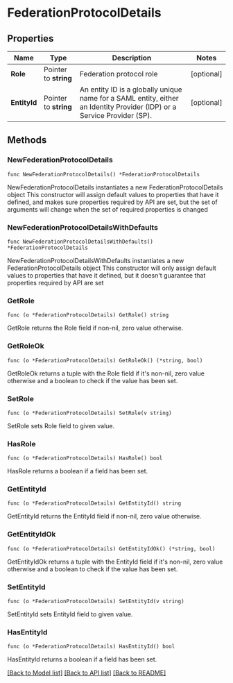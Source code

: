 # FederationProtocolDetails

## Properties

Name | Type | Description | Notes
------------ | ------------- | ------------- | -------------
**Role** | Pointer to **string** | Federation protocol role | [optional] 
**EntityId** | Pointer to **string** | An entity ID is a globally unique name for a SAML entity, either an Identity Provider (IDP) or a Service Provider (SP). | [optional] 

## Methods

### NewFederationProtocolDetails

`func NewFederationProtocolDetails() *FederationProtocolDetails`

NewFederationProtocolDetails instantiates a new FederationProtocolDetails object
This constructor will assign default values to properties that have it defined,
and makes sure properties required by API are set, but the set of arguments
will change when the set of required properties is changed

### NewFederationProtocolDetailsWithDefaults

`func NewFederationProtocolDetailsWithDefaults() *FederationProtocolDetails`

NewFederationProtocolDetailsWithDefaults instantiates a new FederationProtocolDetails object
This constructor will only assign default values to properties that have it defined,
but it doesn't guarantee that properties required by API are set

### GetRole

`func (o *FederationProtocolDetails) GetRole() string`

GetRole returns the Role field if non-nil, zero value otherwise.

### GetRoleOk

`func (o *FederationProtocolDetails) GetRoleOk() (*string, bool)`

GetRoleOk returns a tuple with the Role field if it's non-nil, zero value otherwise
and a boolean to check if the value has been set.

### SetRole

`func (o *FederationProtocolDetails) SetRole(v string)`

SetRole sets Role field to given value.

### HasRole

`func (o *FederationProtocolDetails) HasRole() bool`

HasRole returns a boolean if a field has been set.

### GetEntityId

`func (o *FederationProtocolDetails) GetEntityId() string`

GetEntityId returns the EntityId field if non-nil, zero value otherwise.

### GetEntityIdOk

`func (o *FederationProtocolDetails) GetEntityIdOk() (*string, bool)`

GetEntityIdOk returns a tuple with the EntityId field if it's non-nil, zero value otherwise
and a boolean to check if the value has been set.

### SetEntityId

`func (o *FederationProtocolDetails) SetEntityId(v string)`

SetEntityId sets EntityId field to given value.

### HasEntityId

`func (o *FederationProtocolDetails) HasEntityId() bool`

HasEntityId returns a boolean if a field has been set.


[[Back to Model list]](../README.md#documentation-for-models) [[Back to API list]](../README.md#documentation-for-api-endpoints) [[Back to README]](../README.md)


